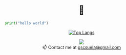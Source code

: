 <h1 align="center">👋</h1>

```python
print("hello world")
```

<div align="center">

[![Top Langs](https://github-readme-stats.vercel.app/api/top-langs/?username=gabriel-suela&layout=compact&bg_color=00000000&border_color=00000000&text_color=fff)](https://github.com/anuraghazra/github-readme-stats)

</div>

<div align="center">
  <a href="https://github.com/antonkomarev/github-profile-views-counter"><img src="https://komarev.com/ghpvc/?username=gabriel-suela&color=grey&style=for-the-badge"></a>
</div>


<div align="center">
  📫 Contact me at <a href="mailto:gscsuela@gmail.com">gscsuela@gmail.com</a>
</div>

<!---
maxhu08/maxhu08 is a ✨ special ✨ repository because its `README.md` (this file) appears on your GitHub profile.
You can click the Preview link to take a look at your changes.
--->
